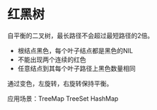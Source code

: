 # 红黑树

自平衡的二叉树，最长路径不会超过最短路径的2倍。

- 根结点黑色，每个叶子结点都是黑色的NIL
- 不能出现两个连续的红色
- 任意结点到其每个叶子路径上黑色数量相同

通过变色，左旋转，右旋转保持平衡。

应用场景：TreeMap TreeSet HashMap

